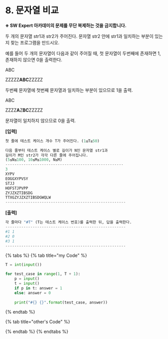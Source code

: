 # 8. 문자열 비교

**※ SW Expert 아카데미의 문제를 무단 복제하는 것을 금지합니다.**  
  
 

두 개의 문자열 str1과 str2가 주어진다. 문자열 str2 안에 str1과 일치하는 부분이 있는지 찾는 프로그램을 만드시오.  
  
예를 들어 두 개의 문자열이 다음과 같이 주어질 때, 첫 문자열이 두번째에 존재하면 1, 존재하지 않으면 0을 출력한다.  
 

ABC

ZZZZZ**ABC**ZZZZZ

두번째 문자열에 첫번째 문자열과 일치하는 부분이 있으므로 1을 출력.  
 

ABC

ZZZZ**A**Z**BC**ZZZZZ

문자열이 일치하지 않으므로 0을 출력.

**\[입력\]** 

```python
첫 줄에 테스트 케이스 개수 T가 주어진다. (1≤T≤50)
 
다음 줄부터 테스트 케이스 별로 길이가 N인 문자열 str1과 
길이가 M인 str2가 각각 다른 줄에 주어집니다. 
(5≤N≤100, 10≤M≤1000, N≤M)
----------------------------------------------------
3
XYPV
EOGGXYPVSY
STJJ
HOFSTJPVPP
ZYJZXZTIBSDG
TTXGZYJZXZTIBSDGWQLW
-----------------------------------------------------
```

**\[출력\]**

```python
각 줄마다 "#T" (T는 테스트 케이스 번호)를 출력한 뒤, 답을 출력한다.
-----------------------------------------------------
#1 1
#2 0
#3 1
-----------------------------------------------------
```

{% tabs %}
{% tab title="my Code" %}
```python
T = int(input())

for test_case in range(1, T + 1):
	p = input()
	t = input() 
	if p in t: answer = 1
	else: answer = 0
	
	print("#{} {}".format(test_case, answer))
```
{% endtab %}

{% tab title="other\'s Code" %}

{% endtab %}
{% endtabs %}



